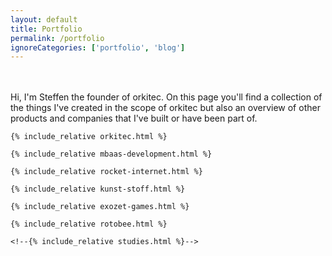 ```yaml
---
layout: default
title: Portfolio
permalink: /portfolio
ignoreCategories: ['portfolio', 'blog']
---
```


<div class="row listrecent">
<br><br>
Hi, I'm Steffen the founder of orkitec. On this page you'll find a collection of the things I've created in the scope of orkitec but also an overview of other products and companies that I've built or have been part of.

	{% include_relative orkitec.html %}
	
	{% include_relative mbaas-development.html %}
	
	{% include_relative rocket-internet.html %}
	
	{% include_relative kunst-stoff.html %}
	
	{% include_relative exozet-games.html %}

	{% include_relative rotobee.html %}
	
	<!--{% include_relative studies.html %}-->

</div>